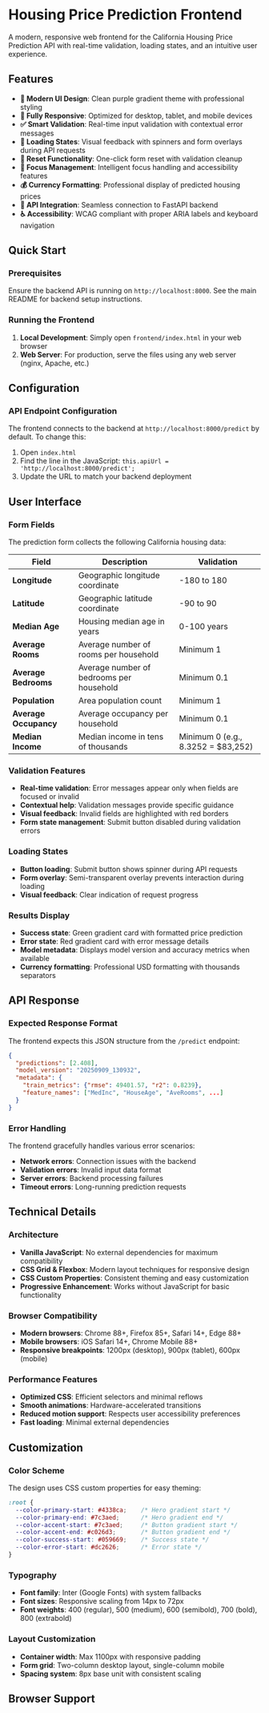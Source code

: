 # Housing Price Prediction Frontend

A modern, responsive web frontend for the California Housing Price Prediction API with real-time validation, loading states, and an intuitive user experience.

## Features

- **🎨 Modern UI Design**: Clean purple gradient theme with professional styling
- **📱 Fully Responsive**: Optimized for desktop, tablet, and mobile devices
- **✅ Smart Validation**: Real-time input validation with contextual error messages
- **🔄 Loading States**: Visual feedback with spinners and form overlays during API requests
- **🔄 Reset Functionality**: One-click form reset with validation cleanup
- **🎯 Focus Management**: Intelligent focus handling and accessibility features
- **💰 Currency Formatting**: Professional display of predicted housing prices
- **🔗 API Integration**: Seamless connection to FastAPI backend
- **♿ Accessibility**: WCAG compliant with proper ARIA labels and keyboard navigation

## Quick Start

### Prerequisites
Ensure the backend API is running on `http://localhost:8000`. See the main README for backend setup instructions.

### Running the Frontend
1. **Local Development**: Simply open `frontend/index.html` in your web browser
2. **Web Server**: For production, serve the files using any web server (nginx, Apache, etc.)

## Configuration

### API Endpoint Configuration
The frontend connects to the backend at `http://localhost:8000/predict` by default. To change this:

1. Open `index.html`
2. Find the line in the JavaScript: `this.apiUrl = 'http://localhost:8000/predict';`
3. Update the URL to match your backend deployment

## User Interface

### Form Fields
The prediction form collects the following California housing data:

| Field | Description | Validation |
|-------|-------------|------------|
| **Longitude** | Geographic longitude coordinate | -180 to 180 |
| **Latitude** | Geographic latitude coordinate | -90 to 90 |
| **Median Age** | Housing median age in years | 0-100 years |
| **Average Rooms** | Average number of rooms per household | Minimum 1 |
| **Average Bedrooms** | Average number of bedrooms per household | Minimum 0.1 |
| **Population** | Area population count | Minimum 1 |
| **Average Occupancy** | Average occupancy per household | Minimum 0.1 |
| **Median Income** | Median income in tens of thousands | Minimum 0 (e.g., 8.3252 = $83,252) |

### Validation Features
- **Real-time validation**: Error messages appear only when fields are focused or invalid
- **Contextual help**: Validation messages provide specific guidance
- **Visual feedback**: Invalid fields are highlighted with red borders
- **Form state management**: Submit button disabled during validation errors

### Loading States
- **Button loading**: Submit button shows spinner during API requests
- **Form overlay**: Semi-transparent overlay prevents interaction during loading
- **Visual feedback**: Clear indication of request progress

### Results Display
- **Success state**: Green gradient card with formatted price prediction
- **Error state**: Red gradient card with error message details
- **Model metadata**: Displays model version and accuracy metrics when available
- **Currency formatting**: Professional USD formatting with thousands separators

## API Response

### Expected Response Format
The frontend expects this JSON structure from the `/predict` endpoint:

```json
{
  "predictions": [2.408],
  "model_version": "20250909_130932",
  "metadata": {
    "train_metrics": {"rmse": 49401.57, "r2": 0.8239},
    "feature_names": ["MedInc", "HouseAge", "AveRooms", ...]
  }
}
```

### Error Handling
The frontend gracefully handles various error scenarios:
- **Network errors**: Connection issues with the backend
- **Validation errors**: Invalid input data format
- **Server errors**: Backend processing failures
- **Timeout errors**: Long-running prediction requests

## Technical Details

### Architecture
- **Vanilla JavaScript**: No external dependencies for maximum compatibility
- **CSS Grid & Flexbox**: Modern layout techniques for responsive design
- **CSS Custom Properties**: Consistent theming and easy customization
- **Progressive Enhancement**: Works without JavaScript for basic functionality

### Browser Compatibility
- **Modern browsers**: Chrome 88+, Firefox 85+, Safari 14+, Edge 88+
- **Mobile browsers**: iOS Safari 14+, Chrome Mobile 88+
- **Responsive breakpoints**: 1200px (desktop), 900px (tablet), 600px (mobile)

### Performance Features
- **Optimized CSS**: Efficient selectors and minimal reflows
- **Smooth animations**: Hardware-accelerated transitions
- **Reduced motion support**: Respects user accessibility preferences
- **Fast loading**: Minimal external dependencies

## Customization

### Color Scheme
The design uses CSS custom properties for easy theming:

```css
:root {
  --color-primary-start: #4338ca;    /* Hero gradient start */
  --color-primary-end: #7c3aed;      /* Hero gradient end */
  --color-accent-start: #7c3aed;     /* Button gradient start */
  --color-accent-end: #c026d3;       /* Button gradient end */
  --color-success-start: #059669;    /* Success state */
  --color-error-start: #dc2626;      /* Error state */
}
```

### Typography
- **Font family**: Inter (Google Fonts) with system fallbacks
- **Font sizes**: Responsive scaling from 14px to 72px
- **Font weights**: 400 (regular), 500 (medium), 600 (semibold), 700 (bold), 800 (extrabold)

### Layout Customization
- **Container width**: Max 1100px with responsive padding
- **Form grid**: Two-column desktop layout, single-column mobile
- **Spacing system**: 8px base unit with consistent scaling

## Browser Support
